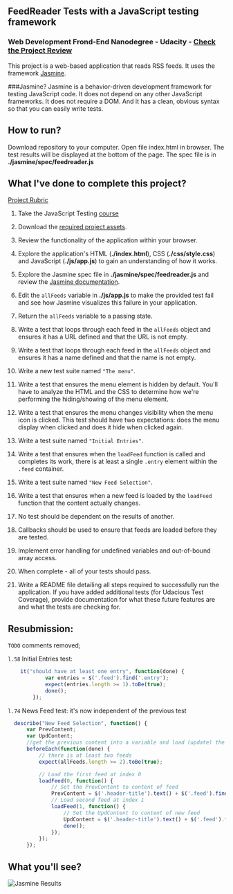 ## FeedReader Tests with a JavaScript testing framework
### Web Development Frond-End Nanodegree - Udacity  - [Check the Project Review](https://review.udacity.com/#!/reviews/265287/shared)

This project is a web-based application that reads RSS feeds. It uses the framework [Jasmine](http://jasmine.github.io/).

###Jasmine?
Jasmine is a behavior-driven development framework for testing JavaScript code. It does not depend on any other JavaScript frameworks. It does not require a DOM. And it has a clean, obvious syntax so that you can easily write tests. 

## How to run?

Download repository to your computer. Open file index.html in browser. The test results will be displayed at the bottom of the page.
The spec file is in **./jasmine/spec/feedreader.js**

## What I've done to complete this project?

[Project Rubric](https://review.udacity.com/#!/projects/3442558598/rubric)

1. Take the JavaScript Testing [course](https://www.udacity.com/course/ud549)
2. Download the [required project assets](http://github.com/udacity/frontend-nanodegree-feedreader).
3. Review the functionality of the application within your browser.
4. Explore the application's HTML (**./index.html**), CSS (**./css/style.css**) and JavaScript (**./js/app.js**) to gain an understanding of how it works.
5. Explore the Jasmine spec file in **./jasmine/spec/feedreader.js** and review the [Jasmine documentation](http://jasmine.github.io).
6. Edit the `allFeeds` variable in **./js/app.js** to make the provided test fail and see how Jasmine visualizes this failure in your application.
7. Return the `allFeeds` variable to a passing state.


8. Write a test that loops through each feed in the `allFeeds` object and ensures it has a URL defined and that the URL is not empty.
9. Write a test that loops through each feed in the `allFeeds` object and ensures it has a name defined and that the name is not empty.
10. Write a new test suite named `"The menu"`.
11. Write a test that ensures the menu element is hidden by default. You'll have to analyze the HTML and the CSS to determine how we're performing the hiding/showing of the menu element.
12. Write a test that ensures the menu changes visibility when the menu icon is clicked. This test should have two expectations: does the menu display when clicked and does it hide when clicked again.
13. Write a test suite named `"Initial Entries"`.
14. Write a test that ensures when the `loadFeed` function is called and completes its work, there is at least a single `.entry` element within the `.feed` container.
15. Write a test suite named `"New Feed Selection"`.
16. Write a test that ensures when a new feed is loaded by the `loadFeed` function that the content actually changes.
17. No test should be dependent on the results of another.
18. Callbacks should be used to ensure that feeds are loaded before they are tested.
19. Implement error handling for undefined variables and out-of-bound array access.
20. When complete - all of your tests should pass.
21. Write a README file detailing all steps required to successfully run the application. If you have added additional tests (for Udacious Test Coverage),  provide documentation for what these future features are and what the tests are checking for.

## Resubmission:
`TODO` comments removed;

`l.58` Initial Entries test:
```javascript
    it("should have at least one entry", function(done) {
            var entries = $('.feed').find('.entry');
            expect(entries.length >= 1).toBe(true);
            done();
        });
```
`l.74` News Feed test:
 it's now independent of the previous test
```javascript
  describe("New Feed Selection", function() {
      var PrevContent;
      var UpdContent;
      //get the previous content into a variable and load (update) the new content
      beforeEach(function(done) {
          // there is at least two feeds
          expect(allFeeds.length >= 2).toBe(true);

          // Load the first feed at index 0
          loadFeed(0, function() {
              // Set the PrevContent to content of feed
              PrevContent = $('.header-title').text() + $('.feed').find('.entry').text().replace(/ +/g, " ")
              // Load second feed at index 1
              loadFeed(1, function() {
                  // Set the UpdContent to content of new feed
                  UpdContent = $('.header-title').text() + $('.feed').find('.entry').text().replace(/ +/g, " ");
                  done();
              });
          });
      });
``` 

## What you'll see?
![Jasmine Results](https://inesarmadabras.github.io/feedreaderTests/result.png "Jasmine Results")

